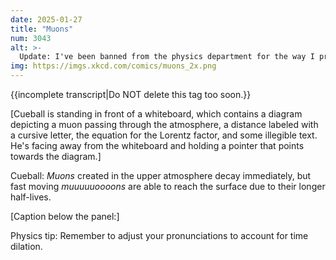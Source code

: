 ```yaml
---
date: 2025-01-27
title: "Muons"
num: 3043
alt: >-
  Update: I've been banned from the physics department for the way I pronounce "Doppler effect."
img: https://imgs.xkcd.com/comics/muons_2x.png
---
```

{{incomplete transcript|Do NOT delete this tag too soon.}}

[Cueball is standing in front of a whiteboard, which contains a diagram depicting a muon passing through the atmosphere, a distance labeled with a cursive letter, the equation for the Lorentz factor, and some illegible text. He's facing away from the whiteboard and holding a pointer that points towards the diagram.]

Cueball: *Muons* created in the upper atmosphere decay immediately, but fast moving *muuuuuoooons* are able to reach the surface due to their longer half-lives.

[Caption below the panel:]

Physics tip: Remember to adjust your pronunciations to account for time dilation.